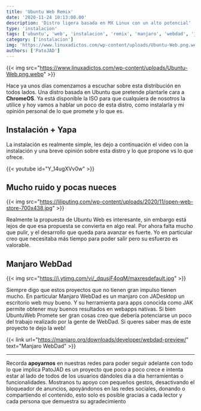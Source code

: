 ```yaml
---
title: 'Ubuntu Web Remix'
date: '2020-11-24 10:13:00.00'
description: 'Distro ligera basada en MX Linux con un alto potencial'
type: 'instalacion'
tags: ['ubuntu', 'web', 'instalacion', 'remix', 'manjaro', 'webdad', 'jade']
category: ['instalacion']
img: 'https://www.linuxadictos.com/wp-content/uploads/Ubuntu-Web.png.webp'
authors: ['PatoJAD']
---
```


{{< img src="https://www.linuxadictos.com/wp-content/uploads/Ubuntu-Web.png.webp" >}}

Hace ya unos días comenzamos a escuchar sobre esta distribución en todos lados. Una distro basada en Ubuntu que pretende plantarle cara a **ChromeOS**. Ya está disponible la ISO para que cualquiera de nosotros la utilice y hoy vamos a hablar un poco de esta distro, como instalarla y mi opinión personal de lo que promete y lo que es.

## Instalación + Yapa

La instalación es realmente simple, les dejo a continuación el video con la instalación y una breve opinión sobre esta distro y lo que propone vs lo que ofrece.

{{< youtube id="Y_14ugXVv0w" >}}

## Mucho ruido y pocas nueces

{{< img src="https://liliputing.com/wp-content/uploads/2020/11/open-web-store-700x438.jpg" >}}

Realmente la propuesta de Ubuntu Web es interesante, sin embargo está lejos de que esa propuesta se convierta en algo real. Por ahora falta mucho que pulir, y el desarrollo que queda para avanzar es fuerte. Yo en particular creo que necesitaba más tiempo para poder salir pero su esfuerzo es valorable.

## Manjaro WebDad

{{< img src="https://i.ytimg.com/vi/_dqusjF4oqM/maxresdefault.jpg" >}}

Siempre digo que estos proyectos que no tienen gran impulso tienen mucho. En particular Manjaro WebDad es un manjaro con JADesktop un escritorio web muy bueno. Y su herramienta para apps conocida como JAK permite obtener muy buenos resultados en webapps nativas. Si bien UbuntuWeb Promete ser gran cosas creo que debería potenciarse un poco del trabajo realizado por la gente de WebDad. Si queres saber mas de este proyecto te dejo la web!

{{< link url="https://manjaro.org/downloads/developer/webdad-preview/" text="Manjaro WebDad" >}}

---

Recorda **apoyarnos** en nuestras redes para poder seguir adelante con todo lo que implica PatoJAD es un proyecto que poco a poco crece e intenta estar al lado de todos de los usuarios dándoles dia a dia herramientas o funcionalidades. Mostranos tu apoyo con pequeños gestos, desactivando el bloqueador de anuncios, apoyándonos en las redes sociales, donando o compartiendo el contenido, esto solo es posible gracias a cada lector y cada persona que demuestra su agradecimiento
